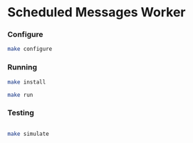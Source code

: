 # Scheduled Messages Worker


### Configure

```sh
make configure
```

### Running

```sh
make install

make run
```


### Testing

```sh

make simulate
```

